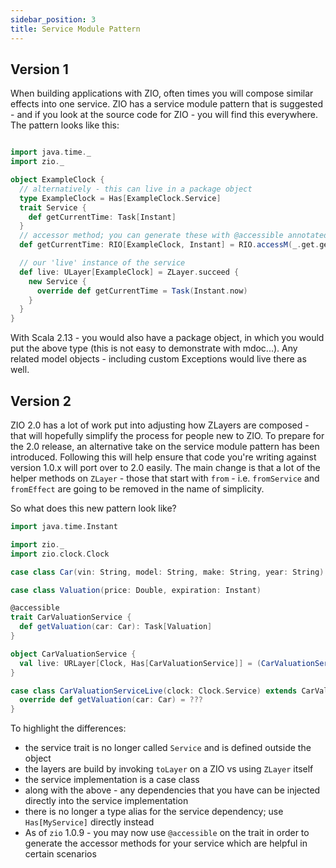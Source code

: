 ```yaml
---
sidebar_position: 3
title: Service Module Pattern
---
```


## Version 1

When building applications with ZIO, often times you will compose similar effects into one service. ZIO has a service
module pattern that is suggested - and if you look at the source code for ZIO - you will find this everywhere. The
pattern looks like this:

```scala mdoc

import java.time._
import zio._

object ExampleClock {
  // alternatively - this can live in a package object
  type ExampleClock = Has[ExampleClock.Service]
  trait Service {
    def getCurrentTime: Task[Instant]
  }
  // accessor method; you can generate these with @accessible annotated on the object
  def getCurrentTime: RIO[ExampleClock, Instant] = RIO.accessM(_.get.getCurrentTime)

  // our 'live' instance of the service
  def live: ULayer[ExampleClock] = ZLayer.succeed {
    new Service {
      override def getCurrentTime = Task(Instant.now)
    }
  }
}

```

With Scala 2.13 - you would also have a package object, in which you would put the above type (this is not easy to
demonstrate with mdoc...). Any related model objects - including custom Exceptions would live there as well.

## Version 2

ZIO 2.0 has a lot of work put into adjusting how ZLayers are composed - that will hopefully simplify the process for
people new to ZIO. To prepare for the 2.0 release, an alternative take on the service module pattern has been
introduced. Following this will help ensure that code you're writing against version 1.0.x will port over to 2.0 easily.
The main change is that a lot of the helper methods on `ZLayer` - those that start with `from` - i.e. `fromService`
and `fromEffect` are going to be removed in the name of simplicity.

So what does this new pattern look like?

```scala mdoc
import java.time.Instant

import zio._
import zio.clock.Clock

case class Car(vin: String, model: String, make: String, year: String)

case class Valuation(price: Double, expiration: Instant)

@accessible
trait CarValuationService {
  def getValuation(car: Car): Task[Valuation]
}

object CarValuationService {
  val live: URLayer[Clock, Has[CarValuationService]] = (CarValuationServiceLive(_)).toLayer
}

case class CarValuationServiceLive(clock: Clock.Service) extends CarValuationService {
  override def getValuation(car: Car) = ???
}
```

To highlight the differences:

* the service trait is no longer called `Service` and is defined outside the object
* the layers are build by invoking `toLayer` on a ZIO vs using `ZLayer` itself
* the service implementation is a case class
* along with the above - any dependencies that you have can be injected directly into the service implementation
* there is no longer a type alias for the service dependency; use `Has[MyService]` directly instead
* As of `zio` 1.0.9 - you may now use `@accessible` on the trait in order to generate the accessor methods for your service which are helpful in certain scenarios
